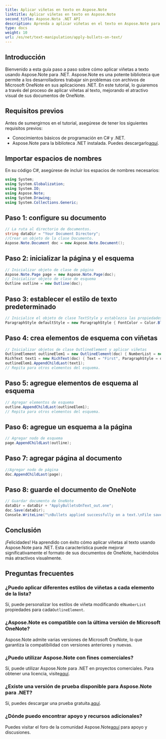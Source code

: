 ```yaml
---
title: Aplicar viñetas en texto en Aspose.Note
linktitle: Aplicar viñetas en texto en Aspose.Note
second_title: Aspose.Nota .NET API
description: Aprenda a aplicar viñetas en el texto en Aspose.Note para .NET para mejorar sus documentos de OneNote. Siga esta guía paso a paso para un formateo eficaz.
type: docs
weight: 10
url: /es/net/text-manipulation/apply-bullets-on-text/
---
```

## Introducción
Bienvenido a esta guía paso a paso sobre cómo aplicar viñetas a texto usando Aspose.Note para .NET. Aspose.Note es una potente biblioteca que permite a los desarrolladores trabajar sin problemas con archivos de Microsoft OneNote en sus aplicaciones .NET. En este tutorial, lo guiaremos a través del proceso de aplicar viñetas al texto, mejorando el atractivo visual de sus documentos de OneNote.
## Requisitos previos
Antes de sumergirnos en el tutorial, asegúrese de tener los siguientes requisitos previos:
- Conocimientos básicos de programación en C# y .NET.
-  Aspose.Note para la biblioteca .NET instalada. Puedes descargarlo[aquí](https://releases.aspose.com/note/net/).
## Importar espacios de nombres
En su código C#, asegúrese de incluir los espacios de nombres necesarios:
```csharp
using System;
using System.Globalization;
using System.IO;
using Aspose.Note;
using System.Drawing;
using System.Collections.Generic;
```
## Paso 1: configure su documento
```csharp
// La ruta al directorio de documentos.
string dataDir = "Your Document Directory";
//Crear un objeto de la clase Documento.
Aspose.Note.Document doc = new Aspose.Note.Document();
```
## Paso 2: inicializar la página y el esquema
```csharp
// Inicializar objeto de clase de página
Aspose.Note.Page page = new Aspose.Note.Page(doc);
// Inicializar objeto de clase de esquema
Outline outline = new Outline(doc);
```
## Paso 3: establecer el estilo de texto predeterminado
```csharp
// Inicialice el objeto de clase TextStyle y establezca las propiedades de formato
ParagraphStyle defaultStyle = new ParagraphStyle { FontColor = Color.Black, FontName = "Arial", FontSize = 10 };
```
## Paso 4: crea elementos de esquema con viñetas
```csharp
// Inicializar objetos de clase OutlineElement y aplicar viñetas
OutlineElement outlineElem1 = new OutlineElement(doc) { NumberList = new NumberList("*", "Arial", 10) };
RichText text1 = new RichText(doc) { Text = "First", ParagraphStyle = defaultStyle };
outlineElem1.AppendChildLast(text1);
// Repita para otros elementos del esquema.
```
## Paso 5: agregue elementos de esquema al esquema
```csharp
// Agregar elementos de esquema
outline.AppendChildLast(outlineElem1);
// Repita para otros elementos del esquema.
```
## Paso 6: agregue un esquema a la página
```csharp
// Agregar nodo de esquema
page.AppendChildLast(outline);
```
## Paso 7: agregar página al documento
```csharp
//Agregar nodo de página
doc.AppendChildLast(page);
```
## Paso 8: guarde el documento de OneNote
```csharp
// Guardar documento de OneNote
dataDir = dataDir + "ApplyBulletsOnText_out.one"; 
doc.Save(dataDir);
Console.WriteLine("\nBullets applied successfully on a text.\nFile saved at " + dataDir); 
```
## Conclusión
¡Felicidades! Ha aprendido con éxito cómo aplicar viñetas al texto usando Aspose.Note para .NET. Esta característica puede mejorar significativamente el formato de sus documentos de OneNote, haciéndolos más atractivos visualmente.
## Preguntas frecuentes
### ¿Puedo aplicar diferentes estilos de viñetas a cada elemento de la lista?
 Sí, puede personalizar los estilos de viñeta modificando el`NumberList` propiedades para cada`OutlineElement`.
### ¿Aspose.Note es compatible con la última versión de Microsoft OneNote?
Aspose.Note admite varias versiones de Microsoft OneNote, lo que garantiza la compatibilidad con versiones anteriores y nuevas.
### ¿Puedo utilizar Aspose.Note con fines comerciales?
 Sí, puede utilizar Aspose.Note para .NET en proyectos comerciales. Para obtener una licencia, visite[aquí](https://purchase.aspose.com/buy).
### ¿Existe una versión de prueba disponible para Aspose.Note para .NET?
 Sí, puedes descargar una prueba gratuita.[aquí](https://releases.aspose.com/).
### ¿Dónde puedo encontrar apoyo y recursos adicionales?
 Puedes visitar el foro de la comunidad Aspose.Note[aquí](https://forum.aspose.com/c/note/28) para apoyo y discusiones.